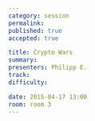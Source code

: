 ```yaml
---
category: session
permalink:
published: true
accepted: true

title: Crypto Wars
summary:
presenters: Philipp E.
track:
difficulty:

date: 2015-04-17 13:00
room: room 3
---
```


<!-- This is an empty session so it doesn't need visible content -->
